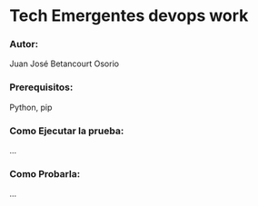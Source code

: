 # Tech Emergentes devops work
### Autor:
Juan José Betancourt Osorio
### Prerequisitos:
 Python, pip

### Como Ejecutar la prueba:
...

### Como Probarla:
...


